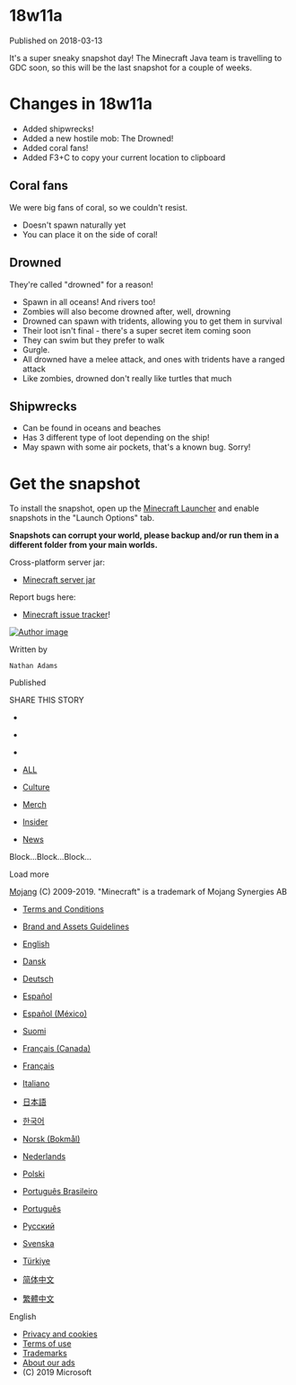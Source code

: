 # 18w11a
Published on 2018-03-13

It's a super sneaky snapshot day! The Minecraft Java team is travelling to GDC
soon, so this will be the last snapshot for a couple of weeks.

#  Changes in 18w11a

  * Added shipwrecks!
  * Added a new hostile mob: The Drowned!
  * Added coral fans!
  * Added F3+C to copy your current location to clipboard

##  Coral fans

We were big fans of coral, so we couldn't resist.

  * Doesn't spawn naturally yet
  * You can place it on the side of coral!

##  Drowned

They're called "drowned" for a reason!

  * Spawn in all oceans! And rivers too!
  * Zombies will also become drowned after, well, drowning
  * Drowned can spawn with tridents, allowing you to get them in survival
  * Their loot isn't final - there's a super secret item coming soon
  * They can swim but they prefer to walk
  * Gurgle.
  * All drowned have a melee attack, and ones with tridents have a ranged attack
  * Like zombies, drowned don't really like turtles that much

##  Shipwrecks

  * Can be found in oceans and beaches
  * Has 3 different type of loot depending on the ship!
  * May spawn with some air pockets, that's a known bug. Sorry!

#  Get the snapshot

To install the snapshot, open up the [Minecraft Launcher](/download) and
enable snapshots in the "Launch Options" tab.

 **Snapshots can corrupt your world, please backup and/or run them in a
different folder from your main worlds.**

Cross-platform server jar:

  * [Minecraft server jar](https://launcher.mojang.com/mc/game/18w11a/server/4286b7cbc4709c8f61c93a77b42c70918376cac3/server.jar)

Report bugs here:

  * [Minecraft issue tracker](https://bugs.mojang.com/browse/MC)!

[ ![Author
image](/content/dam/archive/d253f6cc9bc41748d2a4143064c9102d-Mojang_Avatars_302x170px_0013_Nathan_Avatar00.png)
]()

Written by

    Nathan Adams
Published

    

SHARE THIS STORY

  * [ ](https://www.facebook.com/sharer/sharer.php?u=https%3A%2F%2Fwww.minecraft.net%2Fen-us%2Farticle%2Fminecraft-snapshot-18w11a)
  * [ ](https://twitter.com/home?status=https%3A%2F%2Fwww.minecraft.net%2Fen-us%2Farticle%2Fminecraft-snapshot-18w11a)
  * [ ](https://www.reddit.com/submit?url=https%3A%2F%2Fwww.minecraft.net%2Fen-us%2Farticle%2Fminecraft-snapshot-18w11a)

  * [ALL](javascript:;)
  * [Culture](javascript:;)
  * [Merch](javascript:;)
  * [Insider](javascript:;)
  * [News](javascript:;)

Block...Block...Block...

Load more

[ ](https://mojang.com?ref=ft)

[Mojang](https://mojang.com) (C) 2009-2019. "Minecraft" is a trademark of
Mojang Synergies AB

  * [ Terms and Conditions ](https://account.mojang.com/terms?ref=ft)
  * [ Brand and Assets Guidelines ](https://account.mojang.com/terms?ref=ft#brand)

  * [English](/en-us/)
  * [Dansk](/da-dk/)
  * [Deutsch](/de-de/)
  * [Español](/es-es/)
  * [Español (México)](/es-mx/)
  * [Suomi](/fi-fi/)
  * [Français (Canada)](/fr-ca/)
  * [Français](/fr-fr/)
  * [Italiano](/it-it/)
  * [日本語](/ja-jp/)
  * [한국어](/ko-kr/)
  * [Norsk (Bokmål)](/nb-no/)
  * [Nederlands](/nl-nl/)
  * [Polski](/pl-pl/)
  * [Português Brasileiro](/pt-br/)
  * [Português](/pt-pt/)
  * [Русский](/ru-ru/)
  * [Svenska](/sv-se/)
  * [Türkiye](/tr-tr/)
  * [简体中文](/zh-hans/)
  * [繁體中文](/zh-hant/)

English

  * [Privacy and cookies](http://go.microsoft.com/fwlink/?linkid=521839)
  * [Terms of use](http://go.microsoft.com/fwlink/?linkid=206977)
  * [Trademarks](http://www.microsoft.com/trademarks)
  * [About our ads](http://choice.microsoft.com/)
  * (C) 2019 Microsoft

[ ](http://www.microsoft.com/)


